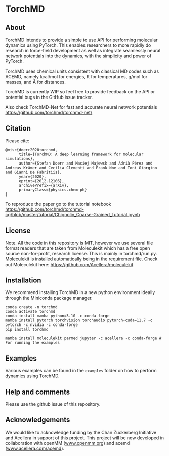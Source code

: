 # TorchMD

## About

TorchMD intends to provide a simple to use API for performing molecular dynamics using PyTorch. This enables researchers to more rapidly do research in force-field development as well as integrate seamlessly neural network potentials into the dynamics, with the simplicity and power of PyTorch.

TorchMD uses chemical units consistent with classical MD codes such as ACEMD, namely kcal/mol for energies, K for temperatures, g/mol for masses, and Å for distances. 

TorchMD is currently WIP so feel free to provide feedback on the API or potential bugs in the GitHub issue tracker. 

Also check TorchMD-Net for fast and accurate neural network potentials https://github.com/torchmd/torchmd-net/

## Citation

Please cite:

```
@misc{doerr2020torchmd,
      title={TorchMD: A deep learning framework for molecular simulations},
      author={Stefan Doerr and Maciej Majewsk and Adrià Pérez and Andreas Krämer and Cecilia Clementi and Frank Noe and Toni Giorgino and Gianni De Fabritiis},
      year={2020},
      eprint={2012.12106},
      archivePrefix={arXiv},
      primaryClass={physics.chem-ph}
}
```

To reproduce the paper go to the tutorial notebook https://github.com/torchmd/torchmd-cg/blob/master/tutorial/Chignolin_Coarse-Grained_Tutorial.ipynb

## License

Note. All the code in this repository is MIT, however we use several file format readers that are taken from Moleculekit which has a free open source non-for-profit, research license. This is mainly in torchmd/run.py. Moleculekit is installed automatically being in the requirement file. Check out Moleculekit here: https://github.com/Acellera/moleculekit

## Installation

We recommend installing TorchMD in a new python environment ideally through the Miniconda package manager.

```
conda create -n torchmd
conda activate torchmd
conda install mamba python=3.10 -c conda-forge
mamba install pytorch torchvision torchaudio pytorch-cuda=11.7 -c pytorch -c nvidia -c conda-forge
pip install torchmd

mamba install moleculekit parmed jupyter -c acellera -c conda-forge # For running the examples
```

## Examples

Various examples can be found in the `examples` folder on how to perform dynamics using TorchMD.

## Help and comments

Please use the github issue of this repository.

## Acknowledgements

We would like to acknowledge funding by the Chan Zuckerberg Initiative and Acellera in support of this project. This project will be now developed in collaboration with openMM (www.openmm.org) and acemd (www.acellera.com/acemd).
